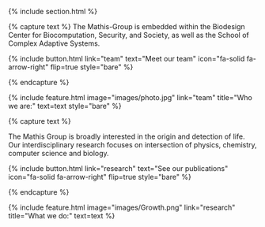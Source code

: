 ---
---


{% include section.html %}


{% capture text %}
The Mathis-Group is embedded within the Biodesign Center for Biocomputation, Security, and Society, as well as the School of Complex Adaptive Systems.

{%
  include button.html
  link="team"
  text="Meet our team"
  icon="fa-solid fa-arrow-right"
  flip=true
  style="bare"
%}

{% endcapture %}

{%
  include feature.html
  image="images/photo.jpg"
  link="team"
  title="Who we are:"
  text=text
  style="bare"
%}

{% capture text %}

The Mathis Group is broadly interested in the origin and detection of life. Our interdisciplinary research focuses on intersection of physics, chemistry, computer science and biology.

{%
  include button.html
  link="research"
  text="See our publications"
  icon="fa-solid fa-arrow-right"
  flip=true
  style="bare"
%}

{% endcapture %}

{%
  include feature.html
  image="images/Growth.png"
  link="research"
  title="What we do:"
  text=text
%}
